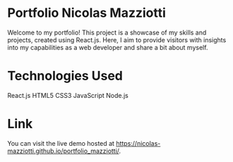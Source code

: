 # Portfolio Nicolas Mazziotti

Welcome to my portfolio! This project is a showcase of my skills and projects, created using React.js. Here, I aim to provide visitors with insights into my capabilities as a web developer and share a bit about myself.


# Technologies Used
React.js
HTML5
CSS3
JavaScript
Node.js

# Link
You can visit the live demo hosted at https://nicolas-mazziotti.github.io/portfolio_mazziotti/.